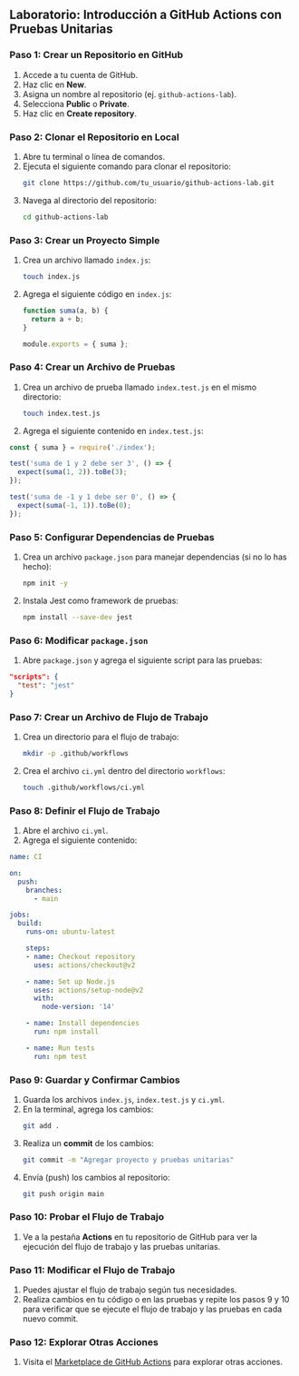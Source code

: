 ## Laboratorio: Introducción a GitHub Actions con Pruebas Unitarias

### Paso 1: Crear un Repositorio en GitHub
1. Accede a tu cuenta de GitHub.
2. Haz clic en **New**.
3. Asigna un nombre al repositorio (ej. `github-actions-lab`).
4. Selecciona **Public** o **Private**.
5. Haz clic en **Create repository**.

### Paso 2: Clonar el Repositorio en Local
1. Abre tu terminal o línea de comandos.
2. Ejecuta el siguiente comando para clonar el repositorio:
   ```bash
   git clone https://github.com/tu_usuario/github-actions-lab.git
   ```
3. Navega al directorio del repositorio:
   ```bash
   cd github-actions-lab
   ```

### Paso 3: Crear un Proyecto Simple
1. Crea un archivo llamado `index.js`:
   ```bash
   touch index.js
   ```
2. Agrega el siguiente código en `index.js`:
   ```javascript
   function suma(a, b) {
     return a + b;
   }

   module.exports = { suma };
   ```

### Paso 4: Crear un Archivo de Pruebas
1. Crea un archivo de prueba llamado `index.test.js` en el mismo directorio:
   ```bash
   touch index.test.js
   ```
2. Agrega el siguiente contenido en `index.test.js`:

```javascript
const { suma } = require('./index');

test('suma de 1 y 2 debe ser 3', () => {
  expect(suma(1, 2)).toBe(3);
});

test('suma de -1 y 1 debe ser 0', () => {
  expect(suma(-1, 1)).toBe(0);
});
```

### Paso 5: Configurar Dependencias de Pruebas
1. Crea un archivo `package.json` para manejar dependencias (si no lo has hecho):
   ```bash
   npm init -y
   ```
2. Instala Jest como framework de pruebas:
   ```bash
   npm install --save-dev jest
   ```

### Paso 6: Modificar `package.json`
1. Abre `package.json` y agrega el siguiente script para las pruebas:

```json
"scripts": {
  "test": "jest"
}
```

### Paso 7: Crear un Archivo de Flujo de Trabajo
1. Crea un directorio para el flujo de trabajo:
   ```bash
   mkdir -p .github/workflows
   ```
2. Crea el archivo `ci.yml` dentro del directorio `workflows`:
   ```bash
   touch .github/workflows/ci.yml
   ```

### Paso 8: Definir el Flujo de Trabajo
1. Abre el archivo `ci.yml`.
2. Agrega el siguiente contenido:

```yaml
name: CI

on:
  push:
    branches:
      - main

jobs:
  build:
    runs-on: ubuntu-latest

    steps:
    - name: Checkout repository
      uses: actions/checkout@v2

    - name: Set up Node.js
      uses: actions/setup-node@v2
      with:
        node-version: '14'

    - name: Install dependencies
      run: npm install

    - name: Run tests
      run: npm test
```

### Paso 9: Guardar y Confirmar Cambios
1. Guarda los archivos `index.js`, `index.test.js` y `ci.yml`.
2. En la terminal, agrega los cambios:
   ```bash
   git add .
   ```
3. Realiza un **commit** de los cambios:
   ```bash
   git commit -m "Agregar proyecto y pruebas unitarias"
   ```
4. Envía (push) los cambios al repositorio:
   ```bash
   git push origin main
   ```

### Paso 10: Probar el Flujo de Trabajo
1. Ve a la pestaña **Actions** en tu repositorio de GitHub para ver la ejecución del flujo de trabajo y las pruebas unitarias.

### Paso 11: Modificar el Flujo de Trabajo
1. Puedes ajustar el flujo de trabajo según tus necesidades.
2. Realiza cambios en tu código o en las pruebas y repite los pasos 9 y 10 para verificar que se ejecute el flujo de trabajo y las pruebas en cada nuevo commit.

### Paso 12: Explorar Otras Acciones
1. Visita el [Marketplace de GitHub Actions](https://github.com/marketplace?type=actions) para explorar otras acciones.

